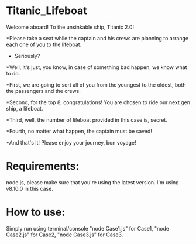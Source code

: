 # Titanic_Lifeboat

Welcome aboard! To the unsinkable ship, Titanic 2.0!

*Please take a seat while the captain and his crews are planning to arrange each one of you to the lifeboat.

- Seriously?

*Well, it's just, you know, in case of something bad happen, we know what to do.

*First, we are going to sort all of you from the youngest to the oldest, both the passengers and the crews.

*Second, for the top 8, congratulations! You are chosen to ride our next gen ship, a lifeboat.

*Third, well, the number of lifeboat provided in this case is, secret.

*Fourth, no matter what happen, the captain must be saved!

*And that's it! Please enjoy your journey, bon voyage!

# Requirements:
node.js, please make sure that you're using the latest version. I'm using v8.10.0 in this case.

# How to use:
Simply run using terminal/console "node Case1.js" for Case1, "node Case2.js" for Case2, "node Case3.js" for Case3.
